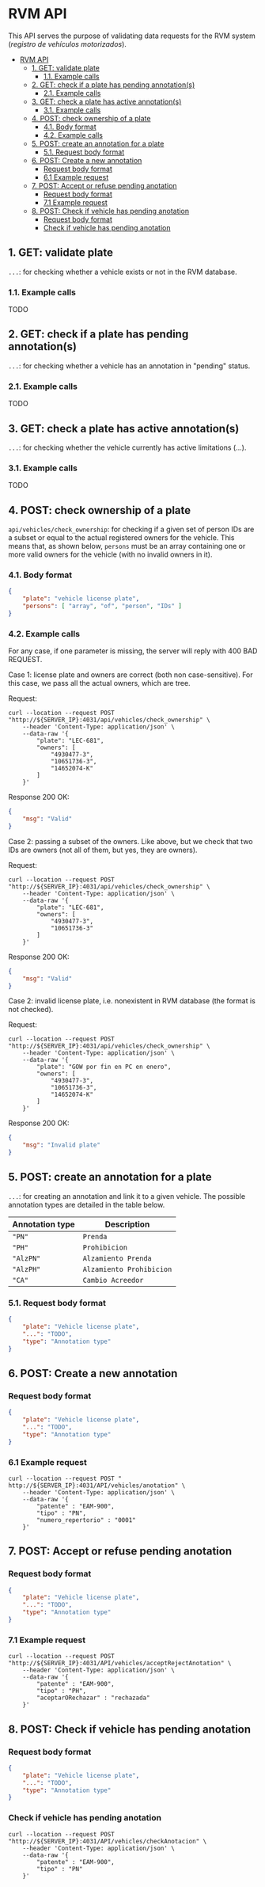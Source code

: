 # RVM API

This API serves the purpose of validating data requests for the RVM system (*registro de vehículos motorizados*).

- [RVM API](#rvm-api)
  - [1. GET: validate plate](#1-get-validate-plate)
    - [1.1. Example calls](#11-example-calls)
  - [2. GET: check if a plate has pending annotation(s)](#2-get-check-if-a-plate-has-pending-annotations)
    - [2.1. Example calls](#21-example-calls)
  - [3. GET: check a plate has active annotation(s)](#3-get-check-a-plate-has-active-annotations)
    - [3.1. Example calls](#31-example-calls)
  - [4. POST: check ownership of a plate](#4-post-check-ownership-of-a-plate)
    - [4.1. Body format](#41-body-format)
    - [4.2. Example calls](#42-example-calls)
  - [5. POST: create an annotation for a plate](#5-post-create-an-annotation-for-a-plate)
    - [5.1. Request body format](#51-request-body-format)
  - [6. POST: Create a new annotation](#6-post-create-a-new-annotation)
    - [Request body format](#request-body-format)
    - [6.1 Example request](#61-example-request)
  - [7. POST: Accept or refuse pending anotation](#7-post-accept-or-refuse-pending-anotation)
    - [Request body format](#request-body-format-1)
    - [7.1 Example request](#71-example-request)
  - [8. POST: Check if vehicle has pending anotation](#8-post-check-if-vehicle-has-pending-anotation)
    - [Request body format](#request-body-format-2)
    - [Check if vehicle has pending anotation](#check-if-vehicle-has-pending-anotation)

<!-- TODO: detail path, request/response format and insert example calls for each API method -->

## 1. GET: validate plate

`...`: for checking whether a vehicle exists or not in the RVM database.

### 1.1. Example calls

TODO <!-- TODO -->

## 2. GET: check if a plate has pending annotation(s)

`...`: for checking whether a vehicle has an annotation in "pending" status.

### 2.1. Example calls

TODO <!-- TODO -->

## 3. GET: check a plate has active annotation(s)

`...`: for checking whether the vehicle currently has active limitations (...).

### 3.1. Example calls

TODO <!-- TODO -->

## 4. POST: check ownership of a plate

`api/vehicles/check_ownership`: for checking if a given set of person IDs are a subset or equal to the actual registered owners for the vehicle. This means that, as shown below, `persons` must be an array containing one or more valid owners for the vehicle (with no invalid owners in it).

### 4.1. Body format

```json
{
    "plate": "vehicle license plate",
    "persons": [ "array", "of", "person", "IDs" ]
}
```

### 4.2. Example calls

For any case, if one parameter is missing, the server will reply with 400 BAD REQUEST.

Case 1: license plate and owners are correct (both non case-sensitive). For this case, we pass all the actual owners, which are tree.

Request:

```shell
curl --location --request POST "http://${SERVER_IP}:4031/api/vehicles/check_ownership" \
    --header 'Content-Type: application/json' \
    --data-raw '{
        "plate": "LEC-681",
        "owners": [
            "4930477-3",
            "10651736-3",
            "14652074-K"
        ]
    }'
```

Response 200 OK:

```json
{
    "msg": "Valid"
}
```

Case 2: passing a subset of the owners. Like above, but we check that two IDs are owners (not all of them, but yes, they are owners).

Request:

```shell
curl --location --request POST "http://${SERVER_IP}:4031/api/vehicles/check_ownership" \
    --header 'Content-Type: application/json' \
    --data-raw '{
        "plate": "LEC-681",
        "owners": [
            "4930477-3",
            "10651736-3"
        ]
    }'
```

Response 200 OK:

```json
{
    "msg": "Valid"
}
```

Case 2: invalid license plate, i.e. nonexistent in RVM database (the format is not checked).

Request:

```shell
curl --location --request POST "http://${SERVER_IP}:4031/api/vehicles/check_ownership" \
    --header 'Content-Type: application/json' \
    --data-raw '{
        "plate": "GOW por fin en PC en enero",
        "owners": [
            "4930477-3",
            "10651736-3",
            "14652074-K"
        ]
    }'
```

Response 200 OK:

```json
{
    "msg": "Invalid plate"
}
```

## 5. POST: create an annotation for a plate

`...`: for creating an annotation and link it to a given vehicle. The possible annotation types are detailed in the table below.

<!-- TODO: explain each abreviation -->
| Annotation type | Description              |
| --------------- | ------------------------ |
| `"PN"`          | `Prenda`                 |
| `"PH"`          | `Prohibicion`            |
| `"AlzPN"`       | `Alzamiento Prenda`      |
| `"AlzPH"`       | `Alzamiento Prohibicion` |
| `"CA"`          | `Cambio Acreedor`        |

### 5.1. Request body format

```json
{
    "plate": "Vehicle license plate",
    "...": "TODO",
    "type": "Annotation type"
}
```
## 6. POST: Create a new annotation

<!-- TODO: add success or error examples -->
### Request body format

```json
{
    "plate": "Vehicle license plate",
    "...": "TODO",
    "type": "Annotation type"
}
```

### 6.1 Example request

```shell
curl --location --request POST " http://${SERVER_IP}:4031/API/vehicles/anotation" \
    --header 'Content-Type: application/json' \
    --data-raw '{
        "patente" : "EAM-900",
        "tipo" : "PN",
        "numero_repertorio" : "0001"
    }'
```

## 7. POST: Accept or refuse pending anotation

<!-- TODO: add success or error examples -->
### Request body format

```json
{
    "plate": "Vehicle license plate",
    "...": "TODO",
    "type": "Annotation type"
}
```

### 7.1 Example request

```shell
curl --location --request POST "http://${SERVER_IP}:4031/API/vehicles/acceptRejectAnotation" \
    --header 'Content-Type: application/json' \
    --data-raw '{
        "patente" : "EAM-900",
        "tipo" : "PH",
        "aceptarORechazar" : "rechazada"
    }'
```

## 8. POST: Check if vehicle has pending anotation
<!-- TODO: add success or error examples -->
### Request body format

```json
{
    "plate": "Vehicle license plate",
    "...": "TODO",
    "type": "Annotation type"
}
```

### Check if vehicle has pending anotation

```shell
curl --location --request POST "http://${SERVER_IP}:4031/API/vehicles/checkAnotacion" \
    --header 'Content-Type: application/json' \
    --data-raw '{
        "patente" : "EAM-900",
        "tipo" : "PN"
    }'
```
